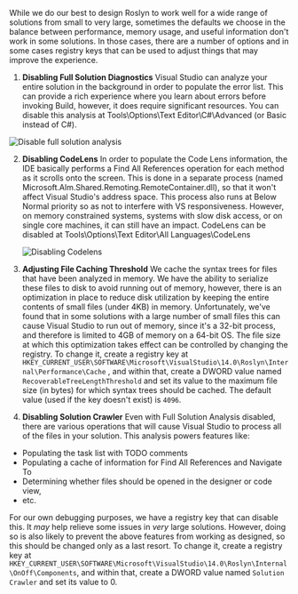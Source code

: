 While we do our best to design Roslyn to work well for a wide range of solutions from small to very large, sometimes the defaults we choose in the balance between performance, memory usage, and useful information don't work in some solutions.  In those cases, there are a number of options and in some cases registry keys that can be used to adjust things that may improve the experience.

1. **Disabling Full Solution Diagnostics** Visual Studio can analyze your entire solution in the background in order to populate the error list.  This can provide a rich experience where you learn about errors before invoking Build, however, it does require significant resources.  You can disable this analysis at Tools\Options\Text Editor\C#\Advanced (or Basic instead of C#).

  ![Disable full solution analysis](https://cloud.githubusercontent.com/assets/20570/16105887/1f8fbb18-3344-11e6-86e7-4af324ab312e.png)

2. **Disabling CodeLens** In order to populate the Code Lens information, the IDE basically performs a Find All References operation for each method as it scrolls onto the screen.  This is done in a separate process (named Microsoft.Alm.Shared.Remoting.RemoteContainer.dll), so that it won't affect Visual Studio's address space.  This process also runs at Below Normal priority so as not to interfere with VS responsiveness.  However, on memory constrained systems, systems with slow disk access, or on single core machines, it can still have an impact.  CodeLens can be disabled at Tools\Options\Text Editor\All Languages\CodeLens

   ![Disabling Codelens](https://cloud.githubusercontent.com/assets/20570/16105940/8d1336f6-3344-11e6-921b-0f3bc2d14c73.png)

3. **Adjusting File Caching Threshold** We cache the syntax trees for files that have been analyzed in memory.  We have the ability to serialize these files to disk to avoid running out of memory, however, there is an optimization in place to reduce disk utilization by keeping the entire contents of small files (under 4KB) in memory.  Unfortunately, we've found that in some solutions with a large number of small files this can cause Visual Studio to run out of memory, since it's a 32-bit process, and therefore is limited to 4GB of memory on a 64-bit OS.  The file size at which this optimization takes effect can be controlled by changing the registry.
To change it, create a registry key at `HKEY_CURRENT_USER\SOFTWARE\Microsoft\VisualStudio\14.0\Roslyn\Internal\Performance\Cache` , and within that, create a DWORD value named `RecoverableTreeLengthThreshold` and set its value to the maximum file size (in bytes) for which syntax trees should be cached.  The default value (used if the key doesn't exist) is `4096`.

4. **Disabling Solution Crawler** Even with Full Solution Analysis disabled, there are various operations that will cause Visual Studio to process all of the files in your solution.  This analysis powers features like:
  * Populating the task list with TODO comments
  * Populating a cache of information for Find All References and Navigate To
  * Determining whether files should be opened in the designer or code view,
  * etc.

   For our own debugging purposes, we have a registry key that can disable this.  It *may* help relieve some issues in *very* large solutions.  However, doing so is also likely to prevent the above features from working as designed, so this should be changed only as a last resort.  To change it, create a registry key at `HKEY_CURRENT_USER\SOFTWARE\Microsoft\VisualStudio\14.0\Roslyn\Internal\OnOff\Components`, and within that, create a DWORD value named `Solution Crawler` and set its value to 0.
